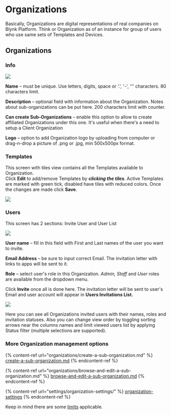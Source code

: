 # Organizations

Basically, Organizations are digital representations of real companies on Blynk Platform. Think or Organization as of an instance for group of users who use same sets of Templates and Devices.

## Organizations

### Info

![](../.gitbook/assets/org\_info.png)

**Name** – must be unique. Use letters, digits, space or '.', '-', ''' characters. 80 characters limit.

**Description** – optional field with information about the Organization. Notes about sub-organizations can be put here. 200 characters limit with counter.

**Can create Sub-Organizations** – enable this option to allow to create affiliated Organizations under this one. It's useful when there's a need to setup a Client Organization

**Logo** – option to add Organization logo by uploading from computer or drag-n-drop a picture of .png or .jpg, min 500x500px format.

### Templates

This screen with tiles view contains all the Templates available to Organization.\
Click **Edit** to add/remove Templates by _**clicking the tiles**_. Active Templates are marked with green tick, disabled have tiles with reduced colors. Once the changes are made click **Save**.

![](../.gitbook/assets/prod\_tiles.png)

### Users

This screen has 2 sections: Invite User and User List

![](../.gitbook/assets/inv\_user.png)

**User name** – fill in this field with First and Last names of the user you want to invite.

**Email Address** – be sure to input correct Email. The invitation letter with links to apps will be sent to it.

**Role** – select user's role in this Organization. _Admin, Staff_ and _User_ roles are available from the dropdown menu.

Click **Invite** once all is done here. The invitation letter will be sent to user's Email and user account will appear in **Users Invitations List.**

![](../.gitbook/assets/org\_usr\_list.png)

Here you can see all Organizations invited users with their names, roles and invitation statuses. Also you can change view order by toggling sorting arrows near the columns names and limit viewed users list by applying Status filter (multiple selections are supported).

### More Organization management options

{% content-ref url="organizations/create-a-sub-organization.md" %}
[create-a-sub-organization.md](organizations/create-a-sub-organization.md)
{% endcontent-ref %}

{% content-ref url="organizations/browse-and-edit-a-sub-organization.md" %}
[browse-and-edit-a-sub-organization.md](organizations/browse-and-edit-a-sub-organization.md)
{% endcontent-ref %}

{% content-ref url="settings/organization-settings/" %}
[organization-settings](settings/organization-settings/)
{% endcontent-ref %}

Keep in mind there are some [limits](https://docs.blynk.io/en/blynk.console/limits#organization) applicable.
